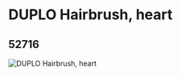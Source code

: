 # DUPLO Hairbrush, heart
## 52716
![DUPLO Hairbrush, heart](https://lc-www-live-s.legocdn.com/media/bricks/5/2/4261415.jpg)